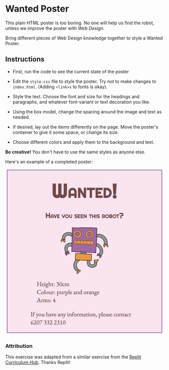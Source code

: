 # Wanted Poster

This plain HTML poster is too boring. No one will help us find the robot, unless we improve the poster with _Web Design_.

Bring different pieces of Web Design knowledge together to style a Wanted Poster.

## Instructions

* First, run the code to see the current state of the poster
* Edit the `style.css` file to style the poster. Try not to make changes to `index.html`. (Adding `<link>s` to fonts is okay).

* Style the text. Choose the font and size for the headings and paragraphs, and whatever font-variant or text decoration you like.
* Using the box model, change the spacing around the image and text as needed.
* If desired, lay out the items differently on the page. Move the poster's container to give it some space, or change its size.
* Choose different colors and apply them to the background and text.

**Be creative!** You don't have to use the same styles as anyone else.

Here's an example of a completed poster:

![image](example.png)


### Attribution

This exercise was adapted from a similar exercise from the [Replit Curriculum Hub](https://replit.com/curriculum/Intro-to-HTML-and-CSS). Thanks Replit!